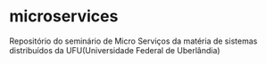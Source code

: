 # microservices
Repositório  do seminário de Micro Serviços da matéria de sistemas distribuídos da UFU(Universidade Federal de Uberlândia)
